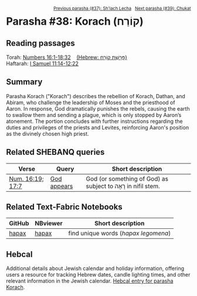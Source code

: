 <span style="float: right;"><sup><a href="../37%20-%20Shlach%20Lecha">Previous parasha (#37): Sh'lach Lecha</a> &nbsp;&nbsp;<a href="../39%20-%20Chukat">Next parasha (#39): Chukat</a></sup></span>

# Parasha #38: Korach  (קוֹרַח)

## Reading passages

Torah: [Numbers 16:1-18:32](https://www.stepbible.org/?q=version=NASB2020|reference=Num.16:1-18:32&options=HNVUG) &nbsp;&nbsp; [(Hebrew: פָּרָשַׁת קוֹרַח)](https://tikkun.io/#/p/korach)<br>
Haftarah: 
[I Samuel 11:14-12:22](https://www.stepbible.org/?q=version=NASB2020|reference=1Sam.11:14-12:22&options=HNVUG) 

## Summary

Parasha Korach ("Korach") describes the rebellion of Korach, Dathan, and Abiram, who challenge the leadership of Moses and the priesthood of Aaron. In response, God dramatically punishes the rebels, causing the earth to swallow them and sending a plague, which is only stopped by Aaron’s atonement. The portion concludes with further instructions regarding the duties and privileges of the priests and Levites, reinforcing Aaron's position as the divinely chosen high priest.

## Related SHEBANQ queries

Verse | Query | Short description
--- | --- | --- 
<a href="https://www.stepbible.org/?q=version=NASB2020\|reference=Num.16:19;17:7&options=HNVUG" target="_blank">Num. 16:19; 17:7</a> | <a href="https://shebanq.ancient-data.org/hebrew/text?iid=6876&version=2021&page=1&mr=r&qw=q" target="_blank">God appears</a> | God (or something of God) as subject to רָאָה in nifil stem.


## Related Text-Fabric Notebooks

GitHub | NBviewer | Short description
---|---|---
[hapax](hapax.ipynb) | [hapax](https://nbviewer.org/github/tonyjurg/Parashot/blob/main/WeeklyParasha/38%20-%20Korach/hapax.ipynb)| find unique words (*hapax legomena*)

## Hebcal

Additional details about Jewish calendar and holiday information, offering users a resource for tracking Hebrew dates, candle lighting times, and other relevant information in the Jewish calendar. [Hebcal entry for parasha Korach](https://www.hebcal.com/sedrot/korach).

